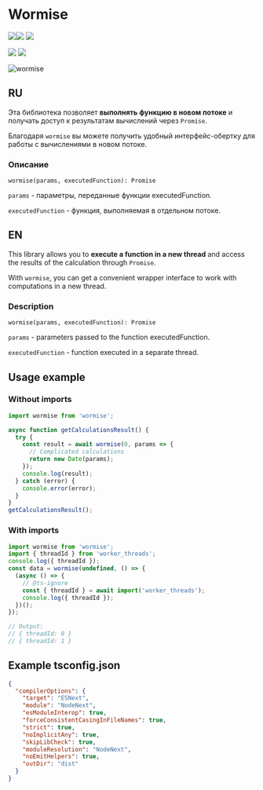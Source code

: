 # Wormise

[![](https://img.shields.io/npm/v/wormise)![](https://img.shields.io/badge/npm_i_wormise-red)](https://www.npmjs.com/package/wormise) [![](https://img.shields.io/github/stars/AlexC-ux/wormise)](https://github.com/AlexC-ux/wormise)

![](https://img.shields.io/hackage-deps/v/wormise) ![](https://img.shields.io/npm/dm/wormise)

![wormise](https://github.com/user-attachments/assets/966e0952-6afa-43f8-8329-5c888fe8077d)

## RU

Эта библиотека позволяет **выполнять функцию в новом потоке** и получать доступ к результатам вычислений через `Promise`.

Благодаря `wormise` вы можете получить удобный интерфейс-обертку для работы с вычислениями в новом потоке.

### Описание

`wormise(params, executedFunction): Promise`

`params` - параметры, переданные функции executedFunction.

`executedFunction` - функция, выполняемая в отдельном потоке.

## EN

This library allows you to **execute a function in a new thread** and access the results of the calculation through `Promise`.

With `wormise`, you can get a convenient wrapper interface to work with computations in a new thread.

### Description

`wormise(params, executedFunction): Promise`

`params` - parameters passed to the function executedFunction.

`executedFunction` - function executed in a separate thread.

## Usage example

### Without imports

```typescript
import wormise from 'wormise';

async function getCalculationsResult() {
  try {
    const result = await wormise(0, params => {
      // Complicated calculations
      return new Date(params);
    });
    console.log(result);
  } catch (error) {
    console.error(error);
  }
}
getCalculationsResult();
```

### With imports

```typescript
import wormise from 'wormise';
import { threadId } from 'worker_threads';
console.log({ threadId });
const data = wormise(undefined, () => {
  (async () => {
    // @ts-ignore
    const { threadId } = await import('worker_threads');
    console.log({ threadId });
  })();
});

// Output:
// { threadId: 0 }
// { threadId: 1 }
```

## Example tsconfig.json

```json
{
  "compilerOptions": {
    "target": "ESNext",
    "module": "NodeNext",
    "esModuleInterop": true,
    "forceConsistentCasingInFileNames": true,
    "strict": true,
    "noImplicitAny": true,
    "skipLibCheck": true,
    "moduleResolution": "NodeNext",
    "noEmitHelpers": true,
    "outDir": "dist"
  }
}
```
